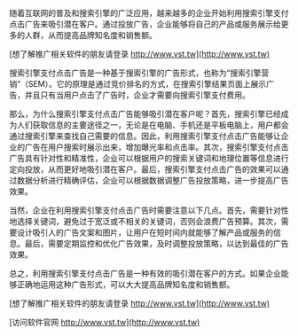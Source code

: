 随着互联网的普及和搜索引擎的广泛应用，越来越多的企业开始利用搜索引擎支付点击广告来吸引潜在客户。通过投放广告，企业能够将自己的产品或服务展示给更多的人群，从而提高品牌知名度和销售额。

[想了解推广相关软件的朋友请登录 http://www.vst.tw](http://www.vst.tw)

搜索引擎支付点击广告是一种基于搜索引擎的广告形式，也称为“搜索引擎营销”（SEM）。它的原理是通过竞价排名的方式，在搜索引擎结果页面上展示广告，并且只有当用户点击了广告时，企业才需要向搜索引擎支付费用。

那么，为什么搜索引擎支付点击广告能够吸引潜在客户呢？首先，搜索引擎已经成为人们获取信息的主要途径之一，无论是在电脑、手机还是平板电脑上，用户都会通过搜索引擎来查找自己需要的信息。因此，利用搜索引擎支付点击广告能够让企业的广告在用户搜索时展示出来，增加曝光率和点击率。其次，搜索引擎支付点击广告具有针对性和精准性，企业可以根据用户的搜索关键词和地理位置等信息进行定向投放，从而更好地吸引潜在客户。最后，搜索引擎支付点击广告的效果可以通过数据分析进行精确评估，企业可以根据数据调整广告投放策略，进一步提高广告效果。

当然，企业在利用搜索引擎支付点击广告时需要注意以下几点。首先，需要针对性地选择关键词，避免过于宽泛或不相关的关键词，否则会浪费广告预算。其次，需要设计吸引人的广告文案和图片，让用户在短时间内就能够了解产品或服务的信息。最后，需要定期监控和优化广告效果，及时调整投放策略，以达到最佳的广告效果。

总之，利用搜索引擎支付点击广告是一种有效的吸引潜在客户的方式。如果企业能够正确地运用这种广告形式，可以大大提高品牌知名度和销售额。

[想了解推广相关软件的朋友请登录 http://www.vst.tw](http://www.vst.tw)


[访问软件官网 http://www.vst.tw](http://www.vst.tw)
